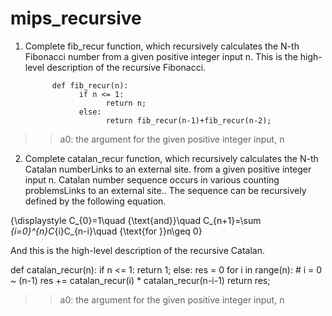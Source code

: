 # mips_recursive
1. Complete fib_recur function, which recursively calculates the N-th Fibonacci number from a given positive integer input n. This is the high-level description of the recursive Fibonacci.

             def fib_recur(n):
                   if n <= 1:
                         return n;
                   else:
                         return fib_recur(n-1)+fib_recur(n-2);

>> a0: the argument for the given positive integer input, n

2. Complete catalan_recur function, which recursively calculates the N-th Catalan numberLinks to an external site. from a given positive integer input n. Catalan number sequence occurs in various counting problemsLinks to an external site.. The sequence can be recursively defined by the following equation.

{\displaystyle C_{0}=1\quad {\text{and}}\quad C_{n+1}=\sum _{i=0}^{n}C_{i}C_{n-i}\quad {\text{for }}n\geq 0}

 And this is the high-level description of the recursive Catalan.

def catalan_recur(n):
    if n <= 1:
        return 1;
    else:
        res = 0
        for i in range(n):  # i = 0 ~ (n-1)
            res += catalan_recur(i) * catalan_recur(n-i-1)
         return res;

>> a0: the argument for the given positive integer input, n
